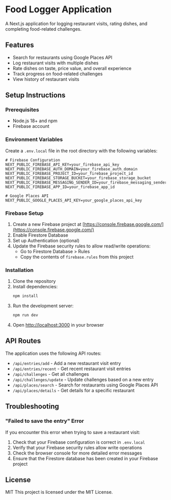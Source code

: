 # Food Logger Application

A Next.js application for logging restaurant visits, rating dishes, and completing food-related challenges.

## Features

- Search for restaurants using Google Places API
- Log restaurant visits with multiple dishes
- Rate dishes on taste, price value, and overall experience
- Track progress on food-related challenges
- View history of restaurant visits

## Setup Instructions

### Prerequisites

- Node.js 18+ and npm
- Firebase account

### Environment Variables

Create a `.env.local` file in the root directory with the following variables:

```
# Firebase Configuration
NEXT_PUBLIC_FIREBASE_API_KEY=your_firebase_api_key
NEXT_PUBLIC_FIREBASE_AUTH_DOMAIN=your_firebase_auth_domain
NEXT_PUBLIC_FIREBASE_PROJECT_ID=your_firebase_project_id
NEXT_PUBLIC_FIREBASE_STORAGE_BUCKET=your_firebase_storage_bucket
NEXT_PUBLIC_FIREBASE_MESSAGING_SENDER_ID=your_firebase_messaging_sender_id
NEXT_PUBLIC_FIREBASE_APP_ID=your_firebase_app_id

# Google Places API
NEXT_PUBLIC_GOOGLE_PLACES_API_KEY=your_google_places_api_key
```

### Firebase Setup

1. Create a new Firebase project at [https://console.firebase.google.com/](https://console.firebase.google.com/)
2. Enable Firestore Database
3. Set up Authentication (optional)
4. Update the Firebase security rules to allow read/write operations:
   - Go to Firestore Database > Rules
   - Copy the contents of `firebase.rules` from this project

### Installation

1. Clone the repository
2. Install dependencies:
   ```bash
   npm install
   ```
3. Run the development server:
   ```bash
   npm run dev
   ```
4. Open [http://localhost:3000](http://localhost:3000) in your browser

## API Routes

The application uses the following API routes:

- `/api/entries/add` - Add a new restaurant visit entry
- `/api/entries/recent` - Get recent restaurant visit entries
- `/api/challenges` - Get all challenges
- `/api/challenges/update` - Update challenges based on a new entry
- `/api/places/search` - Search for restaurants using Google Places API
- `/api/places/details` - Get details for a specific restaurant

## Troubleshooting

### "Failed to save the entry" Error

If you encounter this error when trying to save a restaurant visit:

1. Check that your Firebase configuration is correct in `.env.local`
2. Verify that your Firebase security rules allow write operations
3. Check the browser console for more detailed error messages
4. Ensure that the Firestore database has been created in your Firebase project

## License

MIT
This project is licensed under the MIT License.